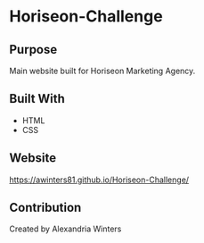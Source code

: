 # Horiseon-Challenge

## Purpose
Main website built for Horiseon Marketing Agency.

## Built With
* HTML
* CSS

## Website
https://awinters81.github.io/Horiseon-Challenge/

## Contribution
Created by Alexandria Winters
